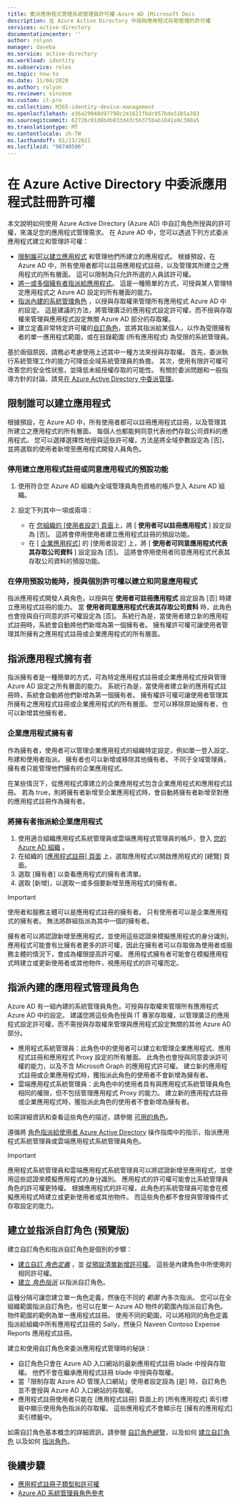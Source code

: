 ```yaml
---
title: 委派應用程式管理系統管理員許可權-Azure AD |Microsoft Docs
description: 在 Azure Active Directory 中授與應用程式存取管理的許可權
services: active-directory
documentationcenter: ''
author: rolyon
manager: daveba
ms.service: active-directory
ms.workload: identity
ms.subservice: roles
ms.topic: how-to
ms.date: 11/04/2020
ms.author: rolyon
ms.reviewer: vincesm
ms.custom: it-pro
ms.collection: M365-identity-device-management
ms.openlocfilehash: e36a29048d97798c2e1621fbdc957bde51b5a383
ms.sourcegitcommit: 6272bc01d8bdb833d43c56375bab1841a9c380a5
ms.translationtype: MT
ms.contentlocale: zh-TW
ms.lasthandoff: 01/23/2021
ms.locfileid: "98740596"
---
```

# <a name="delegate-app-registration-permissions-in-azure-active-directory"></a>在 Azure Active Directory 中委派應用程式註冊許可權

本文說明如何使用 Azure Active Directory (Azure AD) 中自訂角色所授與的許可權，來滿足您的應用程式管理需求。 在 Azure AD 中，您可以透過下列方式委派應用程式建立和管理許可權：

- [限制誰可以建立應用程式](#restrict-who-can-create-applications) 和管理他們所建立的應用程式。 根據預設，在 Azure AD 中，所有使用者都可以註冊應用程式註冊，以及管理其所建立之應用程式的所有層面。 這可以限制為只允許所選的人員該許可權。
- [將一或多個擁有者指派給應用程式](#assign-application-owners)。 這是一種簡單的方式，可授與某人管理特定應用程式之 Azure AD 設定的所有層面的能力。
- [指派內建的系統管理角色](#assign-built-in-application-admin-roles) ，以授與存取權來管理所有應用程式 Azure AD 中的設定。 這是建議的方法，將管理廣泛的應用程式設定許可權，而不授與存取權來管理與應用程式設定無關 Azure AD 部分的存取權。
- 建立定義非常特定許可權的[自訂角色](#create-and-assign-a-custom-role-preview)，並將其指派給某個人，以作為受限擁有者的單一應用程式範圍，或在目錄範圍 (所有應用程式) 為受限的系統管理員。

基於兩個原因，請務必考慮使用上述其中一種方法來授與存取權。 首先，委派執行系統管理工作的能力可降低全域系統管理員的負擔。 其次，使用有限許可權可改善您的安全性狀態，並降低未經授權存取的可能性。 有關於委派問題和一般指導方針的討論，請見[在 Azure Active Directory 中委派管理](concept-delegation.md)。

## <a name="restrict-who-can-create-applications"></a>限制誰可以建立應用程式

根據預設，在 Azure AD 中，所有使用者都可以註冊應用程式註冊，以及管理其所建立之應用程式的所有層面。 每個人也都能夠同意代表他們存取公司資料的應用程式。 您可以選擇選擇性地授與這些許可權，方法是將全域參數設定為 [否]，並將選取的使用者新增至應用程式開發人員角色。

### <a name="to-disable-the-default-ability-to-create-application-registrations-or-consent-to-applications"></a>停用建立應用程式註冊或同意應用程式的預設功能

1. 使用符合您 Azure AD 組織內全域管理員角色資格的帳戶登入 Azure AD 組織。
1. 設定下列其中一項或兩項：

    - 在 [您組織的 [使用者設定] 頁面](https://portal.azure.com/#blade/Microsoft_AAD_IAM/ActiveDirectoryMenuBlade/UserSettings)上，將 [ **使用者可以註冊應用程式** ] 設定設為 [否]。 這將會停用使用者建立應用程式註冊的預設功能。
    - 在 [ [企業應用程式](https://portal.azure.com/#blade/Microsoft_AAD_IAM/StartboardApplicationsMenuBlade/UserSettings/menuId/)] 的 [使用者設定] 上，將 [ **使用者可同意應用程式代表其存取公司資料** ] 設定設為 [否]。 這將會停用使用者同意應用程式代表其存取公司資料的預設功能。

### <a name="grant-individual-permissions-to-create-and-consent-to-applications-when-the-default-ability-is-disabled"></a>在停用預設功能時，授與個別許可權以建立和同意應用程式

指派應用程式開發人員角色，以授與在 **使用者可註冊應用程式** 設定設為 [否] 時建立應用程式註冊的能力。 當 **使用者同意應用程式代表其存取公司資料** 時，此角色也會授與自行同意的許可權設定為 [否]。 系統行為是，當使用者建立新的應用程式註冊時，系統會自動將他們新增為第一個擁有者。 擁有權許可權可讓使用者管理其所擁有之應用程式註冊或企業應用程式的所有層面。

## <a name="assign-application-owners"></a>指派應用程式擁有者

指派擁有者是一種簡單的方式，可為特定應用程式註冊或企業應用程式授與管理 Azure AD 設定之所有層面的能力。 系統行為是，當使用者建立新的應用程式註冊時，系統會自動將他們新增為第一個擁有者。 擁有權許可權可讓使用者管理其所擁有之應用程式註冊或企業應用程式的所有層面。 您可以移除原始擁有者，也可以新增其他擁有者。

### <a name="enterprise-application-owners"></a>企業應用程式擁有者

作為擁有者，使用者可以管理企業應用程式的組織特定設定，例如單一登入設定、布建和使用者指派。 擁有者也可以新增或移除其他擁有者。 不同于全域管理員，擁有者只能管理他們擁有的企業應用程式。

在某些情況下，從應用程式庫建立的企業應用程式包含企業應用程式和應用程式註冊。 若為 true，則將擁有者新增至企業應用程式時，會自動將擁有者新增至對應的應用程式註冊作為擁有者。

### <a name="to-assign-an-owner-to-an-enterprise-application"></a>將擁有者指派給企業應用程式

1. 使用適合組織應用程式系統管理員或雲端應用程式管理員的帳戶，登入 [您的 Azure AD 組織](https://portal.azure.com/#blade/Microsoft_AAD_IAM/ActiveDirectoryMenuBlade/Overview) 。
1. 在組織的 [ [應用程式註冊] 頁面](https://portal.azure.com/#blade/Microsoft_AAD_IAM/StartboardApplicationsMenuBlade/AllApps/menuId/) 上，選取應用程式以開啟應用程式的 [總覽] 頁面。
1. 選取 [擁有者] 以查看應用程式的擁有者清單。
1. 選取 [新增]，以選取一或多個要新增至應用程式的擁有者。

> [!IMPORTANT]
> 使用者和服務主體可以是應用程式註冊的擁有者。 只有使用者可以是企業應用程式的擁有者。 無法將群組指派為其中一個的擁有者。
>
> 擁有者可以將認證新增至應用程式，並使用這些認證來模擬應用程式的身分識別。 應用程式可能會有比擁有者更多的許可權，因此在擁有者可以存取做為使用者或服務主體的情況下，會成為權限提高許可權。 應用程式擁有者可能會在模擬應用程式時建立或更新使用者或其他物件，視應用程式的許可權而定。

## <a name="assign-built-in-application-admin-roles"></a>指派內建的應用程式管理員角色

Azure AD 有一組內建的系統管理員角色，可授與存取權來管理所有應用程式 Azure AD 中的設定。 建議您將這些角色授與 IT 專家存取權，以管理廣泛的應用程式設定許可權，而不需授與存取權來管理與應用程式設定無關的其他 Azure AD 部分。

- 應用程式系統管理員：此角色中的使用者可以建立和管理企業應用程式、應用程式註冊和應用程式 Proxy 設定的所有層面。 此角色也會授與同意委派許可權的能力，以及不含 Microsoft Graph 的應用程式許可權。 建立新的應用程式註冊或企業應用程式時，獲指派此角色的使用者不會新增為擁有者。
- 雲端應用程式系統管理員：此角色中的使用者具有與應用程式系統管理員角色相同的權限，但不包括管理應用程式 Proxy 的能力。 建立新的應用程式註冊或企業應用程式時，獲指派此角色的使用者不會新增為擁有者。

如需詳細資訊和查看這些角色的描述，請參閱 [可用的角色](permissions-reference.md#available-roles)。

遵循將 [角色指派給使用者 Azure Active Directory](../fundamentals/active-directory-users-assign-role-azure-portal.md) 操作指南中的指示，指派應用程式系統管理員或雲端應用程式系統管理員角色。

> [!IMPORTANT]
> 應用程式系統管理員和雲端應用程式系統管理員可以將認證新增至應用程式，並使用這些認證來模擬應用程式的身分識別。 應用程式的許可權可能會比系統管理員角色的許可權更特權。 根據應用程式的許可權，此角色的系統管理員可能會在模擬應用程式時建立或更新使用者或其他物件。
> 而這些角色都不會授與管理條件式存取設定的能力。

## <a name="create-and-assign-a-custom-role-preview"></a>建立並指派自訂角色 (預覽版) 

建立自訂角色和指派自訂角色是個別的步驟：

- [建立自訂 *角色定義*](custom-create.md) ，並 [從預設清單新增許可權](custom-available-permissions.md)。 這些是內建角色中所使用的相同許可權。
- [建立 *角色指派*](custom-assign-powershell.md) 以指派自訂角色。

這種分隔可讓您建立單一角色定義，然後在不同的 *範圍* 內多次指派。 您可以在全組織範圍指派自訂角色，也可以在單一 Azure AD 物件的範圍內指派自訂角色。 物件範圍的範例為單一應用程式註冊。 使用不同的範圍，可以將相同的角色定義指派給組織中所有應用程式註冊的 Sally，然後只 Naveen Contoso Expense Reports 應用程式註冊。

建立和使用自訂角色來委派應用程式管理時的秘訣：
- 自訂角色只會在 Azure AD 入口網站的最新應用程式註冊 blade 中授與存取權。 他們不會在繼承應用程式註冊 blade 中授與存取權。
- 當「限制存取 Azure AD 管理入口網站」使用者設定設為 [是] 時，自訂角色並不會授與 Azure AD 入口網站的存取權。
- 應用程式註冊使用者只能在 [應用程式註冊] 頁面上的 [所有應用程式] 索引標籤中顯示使用角色指派的存取權。 這些應用程式不會顯示在 [擁有的應用程式] 索引標籤中。

如需自訂角色基本概念的詳細資訊，請參閱 [自訂角色總覽](custom-overview.md)，以及如何 [建立自訂角色](custom-create.md) 以及如何 [指派角色](custom-assign-powershell.md)。

## <a name="next-steps"></a>後續步驟

- [應用程式註冊子類型和許可權](custom-available-permissions.md)
- [Azure AD 系統管理員角色參考](permissions-reference.md)
